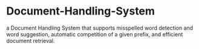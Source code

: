 # Document-Handling-System
a Document Handling System that supports misspelled word detection and word suggestion, automatic competition of a given prefix, and efficient document retrieval.
